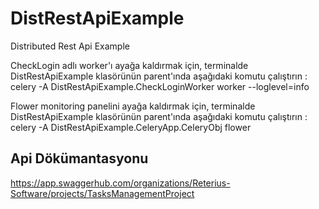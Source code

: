 # DistRestApiExample
Distributed Rest Api Example

CheckLogin adlı worker'ı ayağa kaldırmak için, terminalde DistRestApiExample klasörünün parent'ında aşağıdaki komutu çalıştırın  :
celery -A DistRestApiExample.CheckLoginWorker worker --loglevel=info


Flower monitoring panelini ayağa kaldırmak için, terminalde DistRestApiExample klasörünün parent'ında aşağıdaki komutu çalıştırın  :
celery -A DistRestApiExample.CeleryApp.CeleryObj flower

## Api Dökümantasyonu

https://app.swaggerhub.com/organizations/Reterius-Software/projects/TasksManagementProject